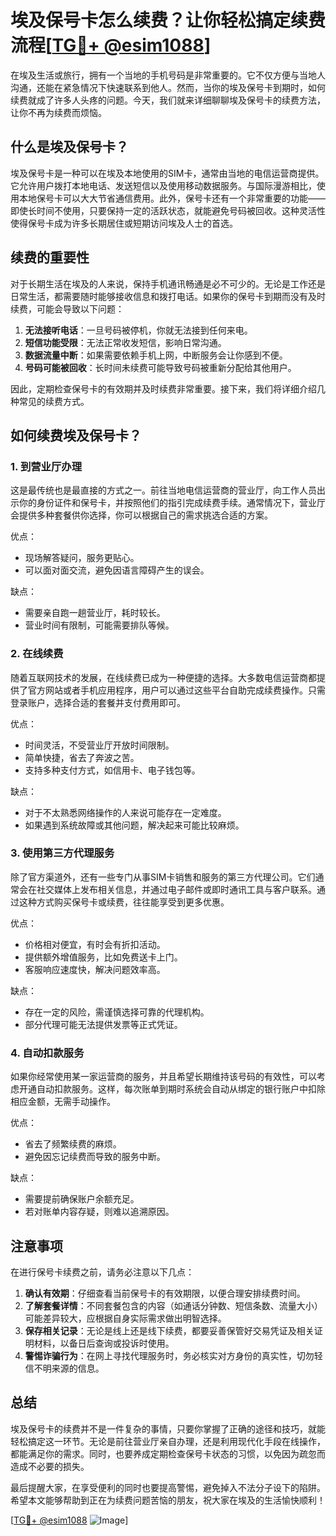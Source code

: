 # 埃及保号卡怎么续费？让你轻松搞定续费流程[[TG💪+ @esim1088](https://t.me/s/esim1088)]

在埃及生活或旅行，拥有一个当地的手机号码是非常重要的。它不仅方便与当地人沟通，还能在紧急情况下快速联系到他人。然而，当你的埃及保号卡到期时，如何续费就成了许多人头疼的问题。今天，我们就来详细聊聊埃及保号卡的续费方法，让你不再为续费而烦恼。

## 什么是埃及保号卡？

埃及保号卡是一种可以在埃及本地使用的SIM卡，通常由当地的电信运营商提供。它允许用户拨打本地电话、发送短信以及使用移动数据服务。与国际漫游相比，使用本地保号卡可以大大节省通信费用。此外，保号卡还有一个非常重要的功能——即使长时间不使用，只要保持一定的活跃状态，就能避免号码被回收。这种灵活性使得保号卡成为许多长期居住或短期访问埃及人士的首选。

## 续费的重要性

对于长期生活在埃及的人来说，保持手机通讯畅通是必不可少的。无论是工作还是日常生活，都需要随时能够接收信息和拨打电话。如果你的保号卡到期而没有及时续费，可能会导致以下问题：

1. **无法接听电话**：一旦号码被停机，你就无法接到任何来电。
2. **短信功能受限**：无法正常收发短信，影响日常沟通。
3. **数据流量中断**：如果需要依赖手机上网，中断服务会让你感到不便。
4. **号码可能被回收**：长时间未续费可能导致号码被重新分配给其他用户。

因此，定期检查保号卡的有效期并及时续费非常重要。接下来，我们将详细介绍几种常见的续费方式。

## 如何续费埃及保号卡？

### 1. 到营业厅办理

这是最传统也是最直接的方式之一。前往当地电信运营商的营业厅，向工作人员出示你的身份证件和保号卡，并按照他们的指引完成续费手续。通常情况下，营业厅会提供多种套餐供你选择，你可以根据自己的需求挑选合适的方案。

优点：
- 现场解答疑问，服务更贴心。
- 可以面对面交流，避免因语言障碍产生的误会。

缺点：
- 需要亲自跑一趟营业厅，耗时较长。
- 营业时间有限制，可能需要排队等候。

### 2. 在线续费

随着互联网技术的发展，在线续费已成为一种便捷的选择。大多数电信运营商都提供了官方网站或者手机应用程序，用户可以通过这些平台自助完成续费操作。只需登录账户，选择合适的套餐并支付费用即可。

优点：
- 时间灵活，不受营业厅开放时间限制。
- 简单快捷，省去了奔波之苦。
- 支持多种支付方式，如信用卡、电子钱包等。

缺点：
- 对于不太熟悉网络操作的人来说可能存在一定难度。
- 如果遇到系统故障或其他问题，解决起来可能比较麻烦。

### 3. 使用第三方代理服务

除了官方渠道外，还有一些专门从事SIM卡销售和服务的第三方代理公司。它们通常会在社交媒体上发布相关信息，并通过电子邮件或即时通讯工具与客户联系。通过这种方式购买保号卡或续费，往往能享受到更多优惠。

优点：
- 价格相对便宜，有时会有折扣活动。
- 提供额外增值服务，比如免费送卡上门。
- 客服响应速度快，解决问题效率高。

缺点：
- 存在一定的风险，需谨慎选择可靠的代理机构。
- 部分代理可能无法提供发票等正式凭证。

### 4. 自动扣款服务

如果你经常使用某一家运营商的服务，并且希望长期维持该号码的有效性，可以考虑开通自动扣款服务。这样，每次账单到期时系统会自动从绑定的银行账户中扣除相应金额，无需手动操作。

优点：
- 省去了频繁续费的麻烦。
- 避免因忘记续费而导致的服务中断。

缺点：
- 需要提前确保账户余额充足。
- 若对账单内容存疑，则难以追溯原因。

## 注意事项

在进行保号卡续费之前，请务必注意以下几点：

1. **确认有效期**：仔细查看当前保号卡的有效期限，以便合理安排续费时间。
2. **了解套餐详情**：不同套餐包含的内容（如通话分钟数、短信条数、流量大小）可能差异较大，应根据自身实际需求做出明智选择。
3. **保存相关记录**：无论是线上还是线下续费，都要妥善保管好交易凭证及相关证明材料，以备日后查询或投诉时使用。
4. **警惕诈骗行为**：在网上寻找代理服务时，务必核实对方身份的真实性，切勿轻信不明来源的信息。

## 总结

埃及保号卡的续费并不是一件复杂的事情，只要你掌握了正确的途径和技巧，就能轻松搞定这一环节。无论是前往营业厅亲自办理，还是利用现代化手段在线操作，都能满足你的需求。同时，也要养成定期检查保号卡状态的习惯，以免因为疏忽而造成不必要的损失。

最后提醒大家，在享受便利的同时也要提高警惕，避免掉入不法分子设下的陷阱。希望本文能够帮助到正在为续费问题苦恼的朋友，祝大家在埃及的生活愉快顺利！

[[TG💪+ @esim1088](https://t.me/s/esim1088) ![Image](https://i.postimg.cc/4NQfJmqS/Snipaste-2025-05-13-00-14-12.png)]